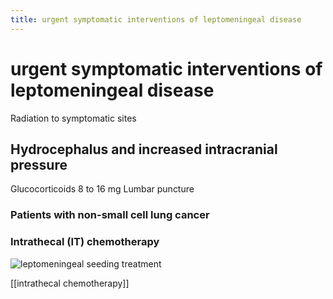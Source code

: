 ```yaml
---
title: urgent symptomatic interventions of leptomeningeal disease
---
```

# urgent symptomatic interventions of leptomeningeal disease

Radiation to symptomatic sites

## Hydrocephalus and increased intracranial pressure

Glucocorticoids 8 to 16 mg
Lumbar puncture

### Patients with non-small cell lung cancer 

### Intrathecal (IT) chemotherapy

![leptomeningeal seeding treatment](https://i.imgur.com/4Lj0MHD.png)

[[intrathecal chemotherapy]]
